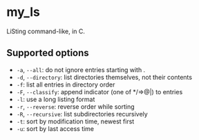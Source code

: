# my_ls

LiSting command-like, in C.

## Supported options

- `-a`, `--all`: do not ignore entries starting with .
- `-d`, `--directory`: list directories themselves, not their contents
- `-f`: list all entries in directory order
- `-F`, `--classify`: append indicator (one of */=>@|) to entries
- `-l`: use a long listing format
- `-r`, `--reverse`: reverse order while sorting
- `-R`, `--recursive`: list subdirectories recursively
- `-t`: sort by modification time, newest first
- `-u`: sort by last access time
